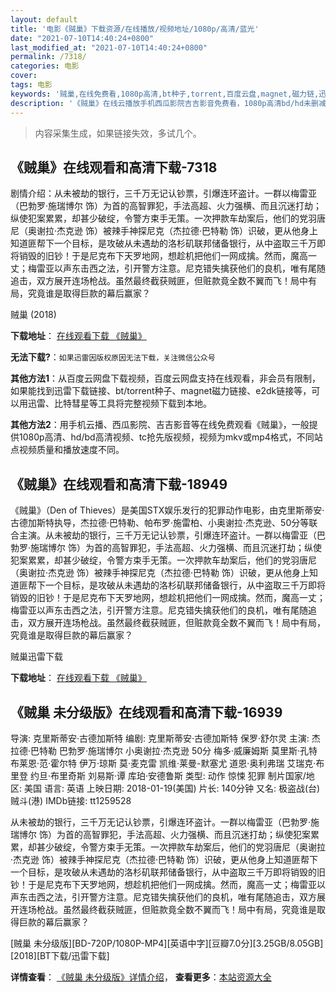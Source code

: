 ```yaml
---
layout: default
title: '电影《贼巢》下载资源/在线播放/视频地址/1080p/高清/蓝光'
date: "2021-07-10T14:40:24+0800"
last_modified_at: "2021-07-10T14:40:24+0800"
permalink: /7318/
categories: 电影
cover:
tags: 电影
keywords: '贼巢,在线免费看,1080p高清,bt种子,torrent,百度云盘,magnet,磁力链,迅雷下载资源'
description: '《贼巢》在线云播放手机西瓜影院吉吉影音免费看，1080p高清bd/hd未删减完整版和tc抢先枪版，mkv/mp4格式，附带bt/torrent种子、magnet/磁力链、百度云盘、网盘资源迅雷下载链接'
---
```


>内容采集生成，如果链接失效，多试几个。


## 《贼巢》在线观看和高清下载-7318

剧情介绍：从未被劫的银行，三千万无记认钞票，引爆连环盗计。一群以梅雷亚（巴勃罗·施瑞博尔 饰）为首的高智罪犯，手法高超、火力强横、而且沉迷打劫；纵使犯案累累，却甚少破绽，令警方束手无策。一次押款车劫案后，他们的党羽唐尼（奥谢拉·杰克逊 饰）被辣手神探尼克（杰拉德·巴特勒 饰）识破，更从他身上知道匪帮下一个目标，是攻破从未遇劫的洛杉矶联邦储备银行，从中盗取三千万即将销毁的旧钞！于是尼克布下天罗地网，想趁机把他们一网成擒。然而，魔高一丈；梅雷亚以声东击西之法，引开警方注意。尼克错失擒获他们的良机，唯有尾随追击，双方展开连场枪战。虽然最终截获贼匪，但赃款竟全数不翼而飞！局中有局，究竟谁是取得巨款的幕后赢家？


贼巢 (2018)

**下载地址**： [在线观看下载 《贼巢》](https://www.btbtdy.me/btdy/dy12721.html) 


**无法下载?**：`如果迅雷因版权原因无法下载，关注微信公众号 `

**其他方法1**：从百度云网盘下载视频，百度云网盘支持在线观看，非会员有限制，如果能找到迅雷下载链接、bt/torrent种子、magnet磁力链接、e2dk链接等，可以用迅雷、比特彗星等工具将完整视频下载到本地。

**其他方法2**：用手机云播、西瓜影院、吉吉影音等在线免费观看《贼巢》，一般提供1080p高清、hd/bd高清视频、tc抢先版视频，视频为mkv或mp4格式，不同站点视频质量和播放速度不同。


## 《贼巢》在线观看和高清下载-18949

《贼巢》（Den of Thieves）是美国STX娱乐发行的犯罪动作电影，由克里斯蒂安·古德加斯特执导，杰拉德·巴特勒、帕布罗·施雷柏、小奥谢拉·杰克逊、50分等联合主演。从未被劫的银行，三千万无记认钞票，引爆连环盗计。一群以梅雷亚（巴勃罗·施瑞博尔 饰）为首的高智罪犯，手法高超、火力强横、而且沉迷打劫；纵使犯案累累，却甚少破绽，令警方束手无策。一次押款车劫案后，他们的党羽唐尼（奥谢拉·杰克逊 饰）被辣手神探尼克（杰拉德·巴特勒 饰）识破，更从他身上知道匪帮下一个目标，是攻破从未遇劫的洛杉矶联邦储备银行，从中盗取三千万即将销毁的旧钞！于是尼克布下天罗地网，想趁机把他们一网成擒。然而，魔高一丈；梅雷亚以声东击西之法，引开警方注意。尼克错失擒获他们的良机，唯有尾随追击，双方展开连场枪战。虽然最终截获贼匪，但赃款竟全数不翼而飞！局中有局，究竟谁是取得巨款的幕后赢家？


贼巢迅雷下载

**下载地址**： [在线观看下载 《贼巢》](https://www.993dy.com//vod-detail-id-30021.html) 


## 《贼巢 未分级版》在线观看和高清下载-16939

导演: 克里斯蒂安·古德加斯特 编剧: 克里斯蒂安·古德加斯特 保罗·舒尔灵 主演: 杰拉德·巴特勒 巴勃罗·施瑞博尔 小奥谢拉·杰克逊 50分 梅多·威廉姆斯 莫里斯·孔特 布莱恩·范·霍尔特 伊万·琼斯 莫·麦克雷 凯维·莱曼-默塞尤 道恩·奥利弗瑞 艾瑞克·布里登 约旦·布里奇斯 刘易斯·谭 库珀·安德鲁斯 类型: 动作 惊悚 犯罪 制片国家/地区: 美国 语言: 英语 上映日期: 2018-01-19(美国) 片长: 140分钟 又名: 极盗战(台) 贼斗(港) IMDb链接: tt1259528

从未被劫的银行，三千万无记认钞票，引爆连环盗计。一群以梅雷亚（巴勃罗·施瑞博尔 饰）为首的高智罪犯，手法高超、火力强横、而且沉迷打劫；纵使犯案累累，却甚少破绽，令警方束手无策。一次押款车劫案后，他们的党羽唐尼（奥谢拉·杰克逊 饰）被辣手神探尼克（杰拉德·巴特勒 饰）识破，更从他身上知道匪帮下一个目标，是攻破从未遇劫的洛杉矶联邦储备银行，从中盗取三千万即将销毁的旧钞！于是尼克布下天罗地网，想趁机把他们一网成擒。然而，魔高一丈；梅雷亚以声东击西之法，引开警方注意。尼克错失擒获他们的良机，唯有尾随追击，双方展开连场枪战。虽然最终截获贼匪，但赃款竟全数不翼而飞！局中有局，究竟谁是取得巨款的幕后赢家？


[贼巢 未分级版][BD-720P/1080P-MP4][英语中字][豆瓣7.0分][3.25GB/8.05GB][2018][BT下载/迅雷下载]

**详情查看**： [《贼巢 未分级版》详情介绍](/movie/16939/)， **查看更多**：[本站资源大全](/movie/t/all/)

